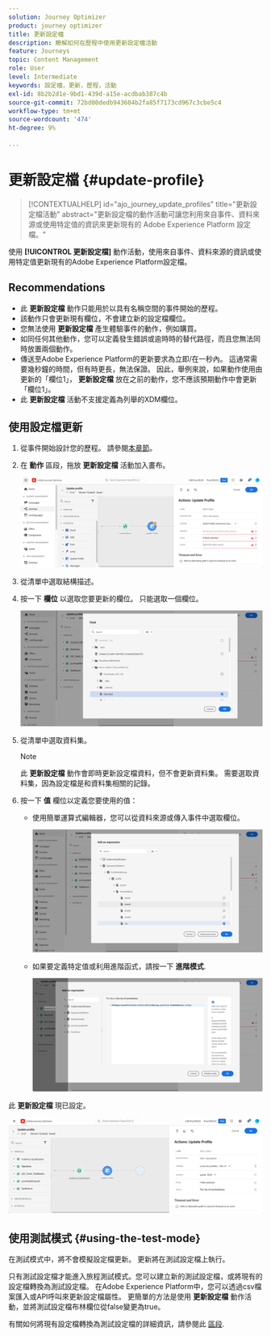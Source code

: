 ```yaml
---
solution: Journey Optimizer
product: journey optimizer
title: 更新設定檔
description: 瞭解如何在歷程中使用更新設定檔活動
feature: Journeys
topic: Content Management
role: User
level: Intermediate
keywords: 設定檔，更新，歷程，活動
exl-id: 8b2b2d1e-9bd1-439d-a15e-acdbab387c4b
source-git-commit: 72bd00dedb943604b2fa85f7173cd967c3cbe5c4
workflow-type: tm+mt
source-wordcount: '474'
ht-degree: 9%

---
```


# 更新設定檔 {#update-profile}

>[!CONTEXTUALHELP]
>id="ajo_journey_update_profiles"
>title="更新設定檔活動"
>abstract="更新設定檔的動作活動可讓您利用來自事件、資料來源或使用特定值的資訊來更新現有的 Adobe Experience Platform 設定檔。"

使用 **[!UICONTROL 更新設定檔]** 動作活動，使用來自事件、資料來源的資訊或使用特定值更新現有的Adobe Experience Platform設定檔。

## Recommendations

* 此 **更新設定檔** 動作只能用於以具有名稱空間的事件開始的歷程。
* 該動作只會更新現有欄位，不會建立新的設定檔欄位。
* 您無法使用 **更新設定檔** 產生體驗事件的動作，例如購買。
* 如同任何其他動作，您可以定義發生錯誤或逾時時的替代路徑，而且您無法同時放置兩個動作。
* 傳送至Adobe Experience Platform的更新要求為立即/在一秒內。 這通常需要幾秒鐘的時間，但有時更長，無法保證。 因此，舉例來說，如果動作使用由更新的「欄位1」， **更新設定檔** 放在之前的動作，您不應該預期動作中會更新「欄位1」。
* 此 **更新設定檔** 活動不支援定義為列舉的XDM欄位。

## 使用設定檔更新

1. 從事件開始設計您的歷程。 請參閱[本章節](../building-journeys/journey.md)。

1. 在 **動作** 區段，拖放 **更新設定檔** 活動加入畫布。

   ![](assets/profileupdate0.png)

1. 從清單中選取結構描述。

1. 按一下 **欄位** 以選取您要更新的欄位。 只能選取一個欄位。

   ![](assets/profileupdate2.png)

1. 從清單中選取資料集。

   >[!NOTE]
   >
   >此 **更新設定檔** 動作會即時更新設定檔資料，但不會更新資料集。 需要選取資料集，因為設定檔是和資料集相關的記錄。

1. 按一下 **值** 欄位以定義您要使用的值：

   * 使用簡單運算式編輯器，您可以從資料來源或傳入事件中選取欄位。

     ![](assets/profileupdate4.png)

   * 如果要定義特定值或利用進階函式，請按一下 **進階模式**.

     ![](assets/profileupdate3.png)

此 **更新設定檔** 現已設定。

![](assets/profileupdate1.png)


## 使用測試模式 {#using-the-test-mode}

在測試模式中，將不會模擬設定檔更新。 更新將在測試設定檔上執行。

只有測試設定檔才能進入旅程測試模式。您可以建立新的測試設定檔，或將現有的設定檔轉換為測試設定檔。 在Adobe Experience Platform中，您可以透過csv檔案匯入或API呼叫來更新設定檔屬性。 更簡單的方法是使用 **更新設定檔** 動作活動，並將測試設定檔布林欄位從false變更為true。

有關如何將現有設定檔轉換為測試設定檔的詳細資訊，請參閱此 [區段](../audience/creating-test-profiles.md#create-test-profiles-csv).
